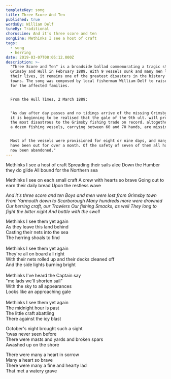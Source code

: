 ```yaml
---
templateKey: song
title: Three Score And Ten
published: true
wordsBy: William Delf
tuneBy: Traditional
chorusLine: And it’s three score and ten
songLine: Methinks I see a host of craft
tags:
  - song
  - herring
date: 2019-03-07T08:05:12.000Z
description: >-
  "Three Score and Ten" is a broadside ballad commemorating a tragic storm off
  Grimsby and Hull in February 1889. With 9 vessels sunk and many men losing
  their lives, it remains one of the greatest disasters in the history of the
  towns. The song was composed by local fisherman William Delf to raise money
  for the affected families. 


  From the Hull Times, 2 March 1889: 


  "As day after day passes and no tidings arrive of the missing Grimsby smacks,
  it is beginning to be realised that the gale of the 9th ult. will prove one of
  the most disastrous to the Grimsby fishing trade on record. altogether nearly
  a dozen fishing vessels, carrying between 60 and 70 hands, are missing.


  Most of the vessels were provisioned for eight or nine days, and many of them
  have been out for over a month. Of the safety of seven of them all hope has
  now been abandoned."
---
```

Methinks I see a host of craft
Spreading their sails alee
Down the Humber they do glide
All bound for the Northern sea

Methinks I see on each small craft
A crew with hearts so brave
Going out to earn their daily bread
Upon the restless wave

_And it's three score and ten
Boys and men were lost from Grimsby town
From Yarmouth down to Scarborough
Many hundreds more were drowned
Our herring craft, our Trawlers
Our fishing Smacks, as well
They long to fight the bitter night
And battle with the swell_

Methinks I see them yet again\
As they leave this land behind\
Casting their nets into the sea\
The herring shoals to find\
\
Methinks I see them yet again\
They're all on board all right\
With their nets rolled up and their decks cleaned off\
And the side lights burning bright\
\
Methinks I've heard the Captain say\
"me lads we'll shorten sail"\
With the sky to all appearances\
Looks like an approaching gale\
\
Methinks I see them yet again\
The midnight hour is past\
The little craft abattling\
There against the icy blast

October's night brought such a sight\
'twas never seen before\
There were masts and yards and broken spars\
Awashed up on the shore

There were many a heart in sorrow\
Many a heart so brave\
There were many a fine and hearty lad\
That met a watery grave
